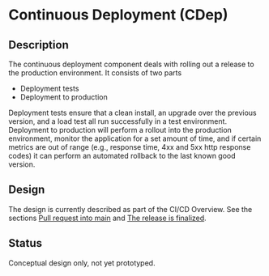 # Continuous Deployment (CDep)
## Description
The continuous deployment component deals with rolling out a release to the production environment.
It consists of two parts
- Deployment tests
- Deployment to production

Deployment tests ensure that a clean install, an upgrade over the previous version, and a load test all run successfully in a test environment.
Deployment to production will perform a rollout into the production environment, monitor the application for a set amount of time, and if certain metrics are out of range (e.g., response time, 4xx and 5xx http response codes) it can perform an automated rollback to the last known good version.

## Design
The design is currently described as part of the CI/CD Overview.
See the sections [Pull request into main](https://github.com/lago-morph/chiller-doc/blob/main/cicd_overview.md#pull-request-into-main) and [The release is finalized](https://github.com/lago-morph/chiller-doc/blob/main/cicd_overview.md#the-release-is-finalized).
## Status
Conceptual design only, not yet prototyped.
